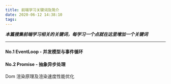 ```yaml
---
title: 前端学习关键词及简介
date: 2020-06-12 14:38:10
tags:
---
```

***本篇搜集前端学习相关的关键词，每学习一个点就在这里增加一个关键词***

* * *

#### No.1  EventLoop - 并发模型与事件循环
#### No.2  Promise - 抽象异步处理


Dom 渲染原理及渲染速度性能优化